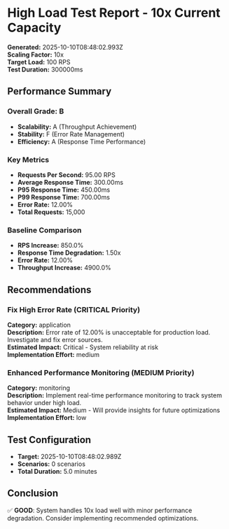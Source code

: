 # High Load Test Report - 10x Current Capacity

**Generated:** 2025-10-10T08:48:02.993Z  
**Scaling Factor:** 10x  
**Target Load:** 100 RPS  
**Test Duration:** 300000ms

## Performance Summary

### Overall Grade: B

- **Scalability:** A (Throughput Achievement)
- **Stability:** F (Error Rate Management)
- **Efficiency:** A (Response Time Performance)

### Key Metrics

- **Requests Per Second:** 95.00 RPS
- **Average Response Time:** 300.00ms
- **P95 Response Time:** 450.00ms
- **P99 Response Time:** 700.00ms
- **Error Rate:** 12.00%
- **Total Requests:** 15,000

### Baseline Comparison

- **RPS Increase:** 850.0%
- **Response Time Degradation:** 1.50x
- **Error Rate:** 12.00%
- **Throughput Increase:** 4900.0%

## Recommendations


### Fix High Error Rate (CRITICAL Priority)

**Category:** application  
**Description:** Error rate of 12.00% is unacceptable for production load. Investigate and fix error sources.  
**Estimated Impact:** Critical - System reliability at risk  
**Implementation Effort:** medium


### Enhanced Performance Monitoring (MEDIUM Priority)

**Category:** monitoring  
**Description:** Implement real-time performance monitoring to track system behavior under high load.  
**Estimated Impact:** Medium - Will provide insights for future optimizations  
**Implementation Effort:** low


## Test Configuration

- **Target:** 2025-10-10T08:48:02.989Z
- **Scenarios:** 0 scenarios
- **Total Duration:** 5.0 minutes

## Conclusion

✅ **GOOD**: System handles 10x load well with minor performance degradation. Consider implementing recommended optimizations.

